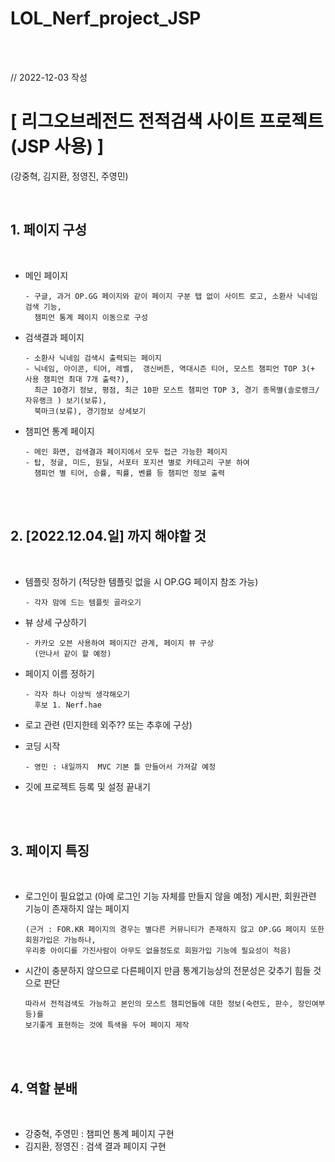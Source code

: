 # LOL_Nerf_project_JSP

<br>
<br>

// 2022-12-03 작성

<h1><b>[ 리그오브레전드 전적검색 사이트 프로젝트 (JSP 사용) ]</b></h1>

(강중혁, 김지환, 정영진, 주영민)

<br>

<h2><b>1. 페이지 구성 </b></h2>
<br>

  - 메인 페이지
   
        - 구글, 과거 OP.GG 페이지와 같이 페이지 구분 탭 없이 사이트 로고, 소환사 닉네임 검색 기능,
          챔피언 통계 페이지 이동으로 구성  

  - 검색결과  페이지
  
        - 소환사 닉네임 검색시 출력되는 페이지
        - 닉네임, 아이콘, 티어, 레벨,  갱신버튼, 역대시즌 티어, 모스트 챔피언 TOP 3(+ 사용 챔피언 최대 7개 출력?),
          최근 10경기 정보, 평점, 최근 10판 모스트 챔피언 TOP 3, 경기 종목별(솔로랭크/자유랭크 ) 보기(보류), 
          북마크(보류), 경기정보 상세보기

  - 챔피언 통계 페이지
  
        - 메인 화면, 검색결과 페이지에서 모두 접근 가능한 페이지
        - 탑, 정글, 미드, 원딜, 서포터 포지션 별로 카테고리 구분 하여 
          챔피언 별 티어, 승률, 픽률, 벤률 등 챔피언 정보 출력

<br>
<br>

<h2><b>2. [2022.12.04.일] 까지 해야할 것 </b></h2>
<br>

  - 템플릿 정하기 (적당한 템플릿 없을 시 OP.GG 페이지 참조 가능)
    
        - 각자 맘에 드는 템플릿 골라오기

  - 뷰 상세 구상하기
    
        - 카카오 오븐 사용하여 페이지간 관계, 페이지 뷰 구상
          (만나서 같이 할 예정)

  - 페이지 이름 정하기
    
        - 각자 하나 이상씩 생각해오기
          후보 1. Nerf.hae

  - 로고 관련 (민지한테 외주?? 또는 추후에 구상)

  - 코딩 시작
    
        - 영민 : 내일까지  MVC 기본 틀 만들어서 가져갈 예정

  - 깃에 프로젝트 등록 및 설정 끝내기

<br>
<br>

<h2><b>3. 페이지 특징 </b></h2>
<br>

  - 로그인이 필요없고 (아예 로그인 기능 자체를 만들지 않을 예정)
         게시판, 회원관련 기능이 존재하지 않는 페이지
     
        (근거 : FOR.KR 페이지의 경우는 별다른 커뮤니티가 존재하지 않고 OP.GG 페이지 또한 회원가입은 가능하나,
        우리중 아이디를 가진사람이 아무도 없을정도로 회원가입 기능에 필요성이 적음)

  - 시간이 충분하지 않으므로 다른페이지 만큼 통계기능상의 전문성은 갖추기 힘들 것으로 판단
    
        따라서 전적검색도 가능하고 본인의 모스트 챔피언들에 대한 정보(숙련도, 판수, 장인여부 등)를
        보기좋게 표현하는 것에 특색을 두어 페이지 제작

<br>
<br>

<h2><b>4. 역할 분배 </b></h2>
<br>

  -  강중혁, 주영민 : 챔피언 통계 페이지 구현
  -  김지환, 정영진 : 검색 결과 페이지 구현

